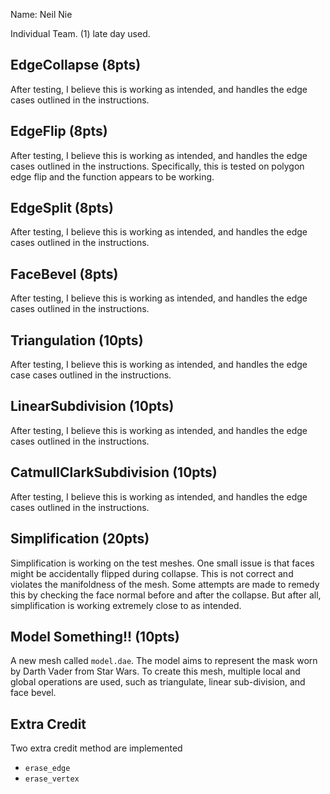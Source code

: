 Name: Neil Nie

Individual Team. (1) late day used.

## EdgeCollapse (8pts)


After testing, I believe this is working as intended, and handles the edge cases outlined
in the instructions.


## EdgeFlip (8pts)


After testing, I believe this is working as intended, and handles the edge cases outlined
in the instructions. Specifically, this is tested on polygon edge flip and the function
appears to be working.

## EdgeSplit (8pts)


After testing, I believe this is working as intended, and handles the edge cases outlined
in the instructions.

## FaceBevel (8pts)


After testing, I believe this is working as intended, and handles the edge cases outlined
in the instructions.

## Triangulation (10pts)


After testing, I believe this is working as intended, and handles the edge case cases outlined
in the instructions.


## LinearSubdivision (10pts)

After testing, I believe this is working as intended, and handles the edge cases outlined
in the instructions.


## CatmullClarkSubdivision (10pts)

After testing, I believe this is working as intended, and handles the edge cases outlined
in the instructions.

## Simplification (20pts)

Simplification is working on the test meshes. One small issue is that faces
might be accidentally flipped during collapse. This is not correct and violates
the manifoldness of the mesh. Some attempts are made to remedy this by checking
the face normal before and after the collapse. But after all, simplification is
working extremely close to as intended.

## Model Something!! (10pts)

A new mesh called `model.dae`. The model aims to represent the 
mask worn by Darth Vader from Star Wars. To create this mesh, multiple local and
global operations are used, such as triangulate, linear sub-division, and face bevel.

## Extra Credit

Two extra credit method are implemented
- `erase_edge`
- `erase_vertex`
